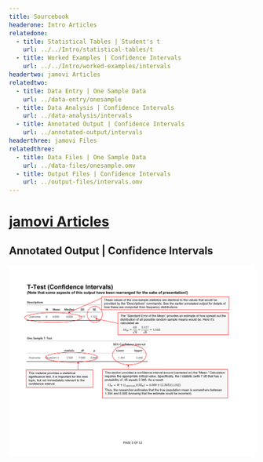 ```yaml
---
title: Sourcebook
headerone: Intro Articles
relatedone:
  - title: Statistical Tables | Student's t
    url: ../../Intro/statistical-tables/t
  - title: Worked Examples | Confidence Intervals
    url: ../../Intro/worked-examples/intervals
headertwo: jamovi Articles
relatedtwo:
  - title: Data Entry | One Sample Data
    url: ../data-entry/onesample
  - title: Data Analysis | Confidence Intervals
    url: ../data-analysis/intervals
  - title: Annotated Output | Confidence Intervals
    url: ../annotated-output/intervals
headerthree: jamovi Files
relatedthree:
  - title: Data Files | One Sample Data
    url: ../data-files/onesample.omv
  - title: Output Files | Confidence Intervals
    url: ../output-files/intervals.omv
---
```


# [jamovi Articles](../index.md)

## Annotated Output | Confidence Intervals

<p align="center"><kbd><img src="intervals.png"></kbd></p>
